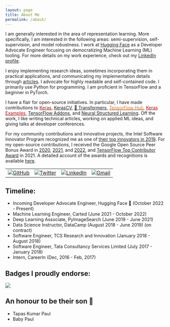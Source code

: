 ```yaml
---
layout: page
title: About Me
permalink: /about/
---
```

I am generally interested in the area of representation learning. More specifically, I am interested in the following areas: semi-supervision, self-supervision, and model robustness.  I work at [Hugging Face](https://huggingface.co) as a Developer Advocate Engineer focusing on democratizing Machine Learning (ML) tooling. For more details on my work experience, check out my [LinkedIn profile](https://www.linkedin.com/in/sayak-paul/).

 I enjoy implementing research ideas, sometimes incorporating them in practical applications, and communicating my implementation details through [articles](https://sayak.dev/authoring/). I advocate for highly readable and self-contained code. I primarily use Python for programming. I am proficient in TensorFlow and a beginner in PyTorch. 

I have a flair for open-source initiatives. In particular, I have made contributions to <a href="https://github.com/keras-team/keras/commits?author=sayakpaul"><font color="#d00000">Keras</font></a>, [KerasCV](https://github.com/keras-team/keras-cv/commits?author=sayakpaul), [🤗 Transformers](https://github.com/huggingface/transformers/commits?author=sayakpaul), <a href="https://tfhub.dev/s?publisher=sayakpaul"><font color="#FF6F00">TensorFlow Hub</font></a>, <a href="https://github.com/keras-team/keras-io/commits?author=sayakpaul"><font color="#d00000">Keras Examples</font></a>, [TensorFlow Addons](https://git.io/JuUOr), and [Neural Structured Learning](https://git.io/JuUOd). Off the work, I like writing technical articles, working on applied ML ideas, and giving talks at developer conferences.

For my community contributions and innovative projects, the Intel Software Innovator Program recognized me as one of [their top innovators in 2019](https://www.dropbox.com/s/mzsy1q8jgkwj6cj/Intel_Top_Innovator_2019.jpg?dl=0). For my open-source contributions, I received the Google Open Source Peer Bonus Award in [2020](https://opensource.googleblog.com/2020/10/announcing-latest-google-open-source.html), [2021](https://opensource.googleblog.com/2021/09/announcing-latest-open-source-peer-bonus-winners.html), and [2022](https://opensource.googleblog.com/2022/09/announcing-the-second-group-of-open-source-peer-bonus-winners-in-2022.html), and [TensorFlow Top Contributor Award](https://blog.tensorflow.org/2021/11/2021-TF-Contributor-Awardees.html?linkId=8010214) in 2021. A detailed account of the awards and recognitions is available [here](https://sayak.dev/xyz/#awards-and-recognition).

<table>
  <tr>
    <td><a href="https://github.com/sayakpaul"><img src="https://img.shields.io/github/followers/sayakpaul.svg?label=GitHub&style=social" alt="GitHub"></a></td>
    <td><a href="https://twitter.com/RisingSayak"><img src="https://img.shields.io/twitter/follow/RisingSayak?label=Twitter&style=social" alt="Twitter"></a></td>
    <td><a href="https://www.linkedin.com/in/sayak-paul"><img src="https://img.shields.io/badge/LinkedIn--_.svg?style=social&logo=linkedin" alt="LinkedIn"></a></td>
    <td><a href="mailto:spsayakpaul@gmail.com"><img src="https://img.shields.io/badge/Gmail--_.svg?style=social&logo=gmail" alt="Gmail"></a></td>
  </tr>
</table>

## Timeline:

- Incoming Developer Advocate Engineer, Hugging Face 🤗 (October 2022 - Present)
- Machine Learning Engineer, Carted (June 2021 - October 2022)
- Deep Learning Associate, PyImageSearch (June 2019 - June 2021)
- Data Science Instructor, DataCamp (August 2018 - June 2019) (on contract)
- Software Engineer, TCS Research and Innovation (January 2018 - August 2018)
- Software Engineer, Tata Consultancy Services Limited (July 2017 - January 2018)
- Intern, CareerIn (Dec, 2016 - Feb, 2017) 

## Badges I proudly endorse:

![](https://raw.githubusercontent.com/sayakpaul/portfolio/master/images/badges.jpeg)

## An honour to be their son 🙂

- Tapas Kumar Paul
- Baby Paul
